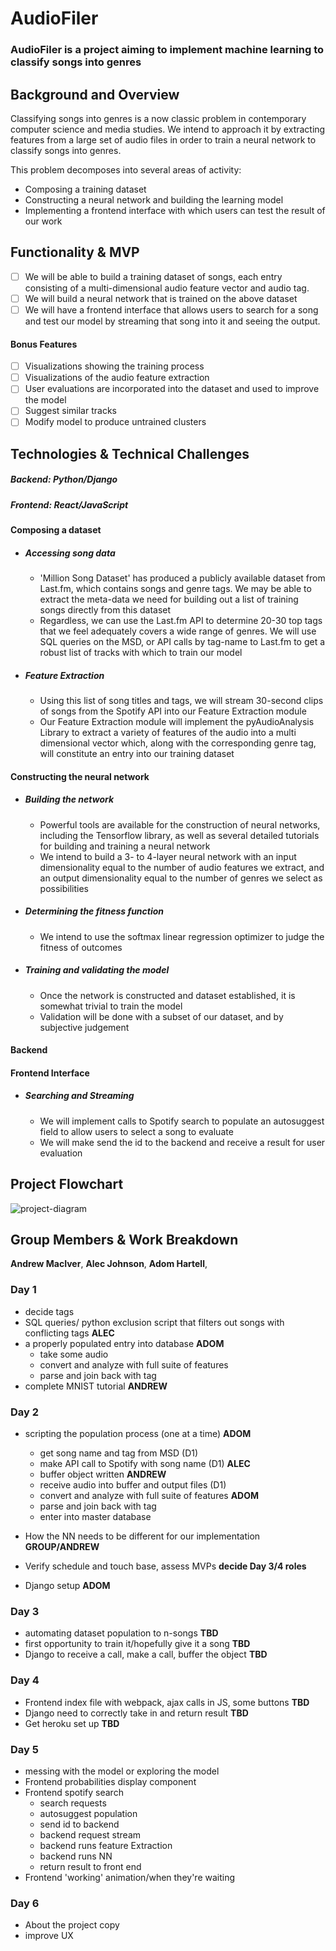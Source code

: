 # AudioFiler

### AudioFiler is a project aiming to implement machine learning to classify songs into genres

## Background and Overview

Classifying songs into genres is a now classic problem in contemporary computer science and media studies. We intend to approach it by extracting features from a large set of audio files in order to train a neural network to classify songs into genres.

This problem decomposes into several areas of activity:
  * Composing a training dataset
  * Constructing a neural network and building the learning model
  * Implementing a frontend interface with which users can test the result of our work

## Functionality & MVP

   - [ ] We will be able to build a training dataset of songs, each entry consisting of a multi-dimensional audio feature vector and audio tag.
   - [ ] We will build a neural network that is trained on the above dataset
   - [ ] We will have a frontend interface that allows users to search for a song and test our model by streaming that song into it and seeing the output.

#### Bonus Features
   - [ ] Visualizations showing the training process
   - [ ] Visualizations of the audio feature extraction
   - [ ] User evaluations are incorporated into the dataset and used to improve the model
   - [ ] Suggest similar tracks
   - [ ] Modify model to produce untrained clusters

## Technologies & Technical Challenges
  ##### Backend: Python/Django
  ##### Frontend: React/JavaScript

#### Composing a dataset
  + ##### Accessing song data
    + 'Million Song Dataset' has produced a publicly available dataset from Last.fm, which contains songs and genre tags. We may be able to extract the meta-data we need for building out a list of training songs directly from this dataset
    + Regardless, we can use the Last.fm API to determine 20-30 top tags that we feel adequately covers a wide range of genres. We will use SQL queries on the MSD, or API calls by tag-name to Last.fm to get a robust list of tracks with which to train our model

  + ##### Feature Extraction
    + Using this list of song titles and tags, we will stream 30-second clips of songs from the Spotify API into our Feature Extraction module
    + Our Feature Extraction module will implement the pyAudioAnalysis Library to extract a variety of features of the audio into a multi dimensional vector which, along with the corresponding genre tag, will constitute an entry into our training dataset

#### Constructing the neural network
  + ##### Building the network
    - Powerful tools are available for the construction of neural networks, including the Tensorflow library, as well as several detailed tutorials for building and training a neural network
    - We intend to build a 3- to 4-layer neural network with an input dimensionality equal to the number of audio features we extract, and an output dimensionality equal to the number of genres we select as possibilities
  + ##### Determining the fitness function
    - We intend to use the softmax linear regression optimizer to judge the fitness of outcomes
  + ##### Training and validating the model
    - Once the network is constructed and dataset established, it is somewhat trivial to train the model
    - Validation will be done with a subset of our dataset, and by subjective judgement

#### Backend

#### Frontend Interface
  + ##### Searching and Streaming
    - We will implement calls to Spotify search to populate an autosuggest field to allow users to select a song to evaluate
    - We will make send the id to the backend and receive a result for user evaluation

## Project Flowchart

![project-diagram](./images/project-diagram.png)


## Group Members & Work Breakdown

**Andrew MacIver**,
**Alec Johnson**,
**Adom Hartell**,

### Day 1
  - decide tags
  - SQL queries/ python exclusion script that filters out songs with conflicting tags **ALEC**
  - a properly populated entry into database **ADOM**
    * take some audio
    * convert and analyze with full suite of features
    * parse and join back with tag
  - complete MNIST tutorial **ANDREW**

### Day 2
  - scripting the population process (one at a time) **ADOM**
    * get song name and tag from MSD (D1)
    * make API call to Spotify with song name (D1) **ALEC**
    * buffer object written **ANDREW**
    * receive audio into buffer and output files (D1)
    * convert and analyze with full suite of features **ADOM**
    * parse and join back with tag
    * enter into master database

  - How the NN needs to be different for our implementation **GROUP/ANDREW**
  - Verify schedule and touch base, assess MVPs **decide Day 3/4 roles**
  - Django setup **ADOM**

### Day 3

 - automating dataset population to n-songs  **TBD**
 - first opportunity to train it/hopefully give it a song **TBD**
 - Django to receive a call, make a call, buffer the object **TBD**


### Day 4
  - Frontend index file with webpack, ajax calls in JS, some buttons **TBD**
  - Django need to correctly take in and return result **TBD**
  - Get heroku set up **TBD**

### Day 5
  - messing with the model or exploring the model
  - Frontend probabilities display component
  - Frontend spotify search
    + search requests
    + autosuggest population
    + send id to backend
    + backend request stream
    + backend runs feature Extraction
    + backend runs NN
    + return result to front end
  - Frontend 'working' animation/when they're waiting

### Day 6
 - About the project copy
 - improve UX
